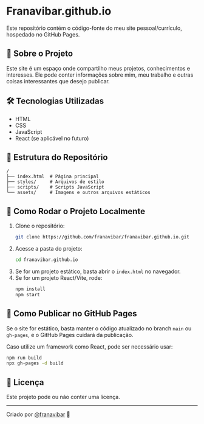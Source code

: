 # Franavibar.github.io

Este repositório contém o código-fonte do meu site pessoal/currículo, hospedado no GitHub Pages.

## 🚀 Sobre o Projeto

Este site é um espaço onde compartilho meus projetos, conhecimentos e interesses. Ele pode conter informações sobre mim, meu trabalho e outras coisas interessantes que desejo publicar.

## 🛠️ Tecnologias Utilizadas

- HTML
- CSS
- JavaScript
- React (se aplicável no futuro)

## 📂 Estrutura do Repositório

```
/
├── index.html  # Página principal
├── styles/     # Arquivos de estilo
├── scripts/    # Scripts JavaScript
└── assets/     # Imagens e outros arquivos estáticos
```

## 🎯 Como Rodar o Projeto Localmente

1. Clone o repositório:
   ```bash
   git clone https://github.com/franavibar/franavibar.github.io.git
   ```
2. Acesse a pasta do projeto:
   ```bash
   cd franavibar.github.io
   ```
3. Se for um projeto estático, basta abrir o `index.html` no navegador.
4. Se for um projeto React/Vite, rode:
   ```bash
   npm install
   npm start
   ```

## 🚀 Como Publicar no GitHub Pages

Se o site for estático, basta manter o código atualizado no branch `main` ou `gh-pages`, e o GitHub Pages cuidará da publicação.

Caso utilize um framework como React, pode ser necessário usar:
```bash
npm run build
npx gh-pages -d build
```

## 📄 Licença

Este projeto pode ou não conter uma licença. 

---
Criado por [@franavibar](https://github.com/franavibar) 🚀

